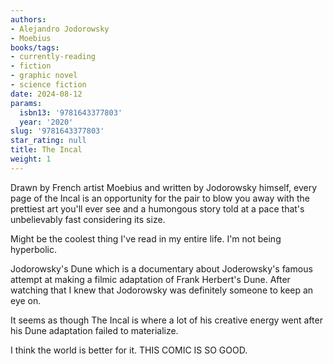```yaml
---
authors:
- Alejandro Jodorowsky
- Moebius
books/tags:
- currently-reading
- fiction
- graphic novel
- science fiction
date: 2024-08-12
params:
  isbn13: '9781643377803'
  year: '2020'
slug: '9781643377803'
star_rating: null
title: The Incal
weight: 1
---
```


Drawn by French artist Moebius and written by Jodorowsky himself, every page of the Incal is an opportunity for the pair to blow you away with the prettiest art you'll ever see and a humongous story told at a pace that's unbelievably fast considering its size.

Might be the coolest thing I've read in my entire life. I'm not being hyperbolic.


<!--more-->

Jodorowsky's Dune which is a documentary about Joderowsky's famous attempt at making a filmic adaptation of Frank Herbert's Dune. After watching that I knew that Jodorowsky was definitely someone to keep an eye on.

It seems as though The Incal is where a lot of his creative energy went after his Dune adaptation failed to materialize.

I think the world is better for it. THIS COMIC IS SO GOOD.